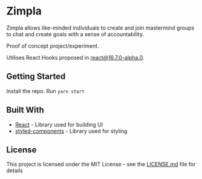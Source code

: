 # Zimpla

Zimpla allows like-minded individuals to create and join mastermind groups to chat and create goals with a sense of accountability.

Proof of concept project/experiment.

Utilises React Hooks proposed in react@16.7.0-alpha.0.

## Getting Started

Install the repo.
Run ```yarn start```

## Built With

* [React](https://reactjs.org/) - Library used for building UI 
* [styled-components](https://www.styled-components.com/) - Library used for styling

## License

This project is licensed under the MIT License - see the [LICENSE.md](LICENSE.md) file for details
